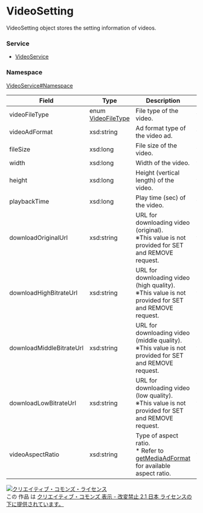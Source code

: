 

# VideoSetting

VideoSetting object stores the setting information of videos.

### Service

+ [VideoService](../../services/VideoService.md)

### Namespace

[VideoService#Namespace](../../services/VideoService.md#namespace)

| Field | Type | Description | response | get | set | remove |
| ----- | ---- | ----------- | -------- | --------- | --------- | --------- |
| videoFileType | enum [VideoFileType](./VideoFileType.md) | File type of the video. | yes | - | - | - | |
| videoAdFormat | xsd:string | Ad format type of the video ad. | yes | - | - | - | |
| fileSize | xsd:long | File size of the video. | yes | - | - | - | |
| width | xsd:long | Width of the video. | yes | - | - | - | |
| height | xsd:long | Height (vertical length) of the video. | yes | - | - | - | |
| playbackTime | xsd:long | Play time (sec) of the video. | yes | - | - | - | |
| downloadOriginalUrl | xsd:string | URL for downloading video (original).<br/>※This value is not provided for SET and REMOVE request. | yes | - | - | - | |
| downloadHighBitrateUrl | xsd:string | URL for downloading video (high quality).<br/>※This value is not provided for SET and REMOVE request. | yes | - | - | - | |
| downloadMiddleBitrateUrl | xsd:string | URL for downloading video (middle quality).<br/>※This value is not provided for SET and REMOVE request. | yes | - | - | - | |
| downloadLowBitrateUrl | xsd:string | URL for downloading video (low quality).<br/>※This value is not provided for SET and REMOVE request. | yes | - | - | - | |
| videoAspectRatio | xsd:string | Type of aspect ratio.<br>* Refer to [getMediaAdFormat](../../services/DictionaryService.md#getmediaadformat) for available aspect ratio. | yes | - | - | - | |

<a rel="license" href="http://creativecommons.org/licenses/by-nd/2.1/jp/"><img alt="クリエイティブ・コモンズ・ライセンス" style="border-width:0" src="https://i.creativecommons.org/l/by-nd/2.1/jp/88x31.png" /></a><br />この 作品 は <a rel="license" href="http://creativecommons.org/licenses/by-nd/2.1/jp/">クリエイティブ・コモンズ 表示 - 改変禁止 2.1 日本 ライセンスの下に提供されています。</a>
